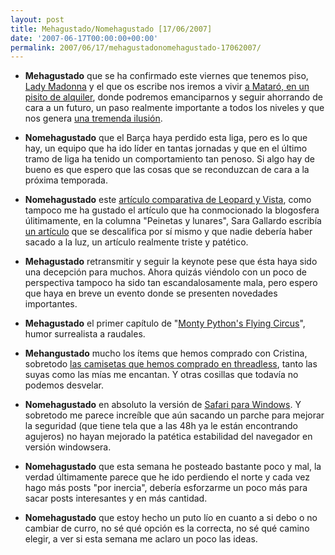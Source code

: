 ```yaml
---
layout: post
title: Mehagustado/Nomehagustado [17/06/2007]
date: '2007-06-17T00:00:00+00:00'
permalink: 2007/06/17/mehagustadonomehagustado-17062007/
---
```

- <strong>Mehagustado</strong> que se ha confirmado este viernes que tenemos piso, <a href="http://childrenatyourfeet.com">Lady Madonna</a> y el que os escribe nos iremos a vivir <a href="http://maps.google.es/maps?f=q&hl=es&q=cam%C3%AD+ral+518,+matar%C3%B3&sll=40.396764,-3.713379&sspn=14.450768,29.619141&ie=UTF8&ll=41.535298,2.441395&spn=0.001735,0.003616&t=h&z=18&om=1">a Mataró, en un pisito de alquiler</a>, donde podremos emanciparnos y seguir ahorrando de cara a un futuro, un paso realmente importante a todos los niveles y que nos genera <a href="http://childrenatyourfeet.com/2007/06/17/algo-para-celebrar/">una tremenda ilusión</a>.

- <strong>Nomehagustado</strong> que el Barça haya perdido esta liga, pero es lo que hay, un equipo que ha ido líder en tantas jornadas y que en el último tramo de liga ha tenido un comportamiento tan penoso. Si algo hay de bueno es que espero que las cosas que se reconduzcan de cara a la próxima temporada.

- <strong>Nomehagustado</strong> este <a href="http://resistancefutile.com/2007/06/13/leopard-vs-vista-segun-un-editor-de-zdnet/">artículo comparativa de Leopard y Vista</a>, como tampoco me ha gustado el artículo que ha conmocionado la blogosfera úlitimamente, en la columna "Peinetas y lunares", Sara Gallardo escribía <a href="http://geekinlove.com/wp-content/uploads/2007/06/patetico.jpg">un artículo</a> que se descalifica por sí mismo y que nadie debería haber sacado a la luz, un artículo realmente triste y patético.

- <strong>Mehagustado</strong> retransmitir y seguir la keynote pese que ésta haya sido una decepción para muchos. Ahora quizás viéndolo con un poco de perspectiva tampoco ha sido tan escandalosamente mala, pero espero que haya en breve un evento donde se presenten novedades importantes.

- <strong>Mehagustado</strong> el primer capítulo de "<a href="http://es.wikipedia.org/wiki/Monty_Python%27s_Flying_Circus">Monty Python's Flying Circus</a>", humor surrealista a raudales.

- <strong>Mehangustado</strong> mucho los ítems que hemos comprado con Cristina, sobretodo <a href="http://childrenatyourfeet.com/2007/06/14/pasarela-verano-2007/">las camisetas que hemos comprado en threadless</a>, tanto las suyas como las mías me encantan. Y otras cosillas que todavía no podemos desvelar.

- <strong>Nomehagustado</strong> en absoluto la versión de <a href="http://www.applesfera.com/2007/06/11-asi-es-safari-3-beta-para-windows">Safari para Windows</a>. Y sobretodo me parece increíble que aún sacando un parche para mejorar la seguridad (que tiene tela que a las 48h ya le están encontrando agujeros) no hayan mejorado la patética estabilidad del navegador en versión windowsera.

- <strong>Nomehagustado</strong> que esta semana he posteado bastante poco y mal, la verdad últimamente parece que he ido perdiendo el norte y cada vez hago más posts "por inercia", debería esforzarme un poco más para sacar posts interesantes y en más cantidad.

- <strong>Nomehagustado</strong> que estoy hecho un puto lío en cuanto a si debo o no cambiar de curro, no sé qué opción es la correcta, no sé qué camino elegir, a ver si esta semana me aclaro un poco las ideas.
